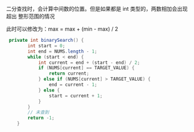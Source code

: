 二分查找时，会计算中间数的位置。但是如果都是 int 类型的，两数相加会出现 超出 整形范围的情况

此时可以修改为：max = max + (min - max) / 2 

```java
 private int binarySearch() {
        int start = 0;
        int end = NUMS.length - 1;
        while (start < end) {
            int current = end + (start - end) / 2;
            if (NUMS[current] == TARGET_VALUE) {
                return current;
            } else if (NUMS[current] > TARGET_VALUE) {
                end = current - 1;
            } else {
                start = current + 1;
            }
        }
        // 未查到
        return -1;
    }
```

